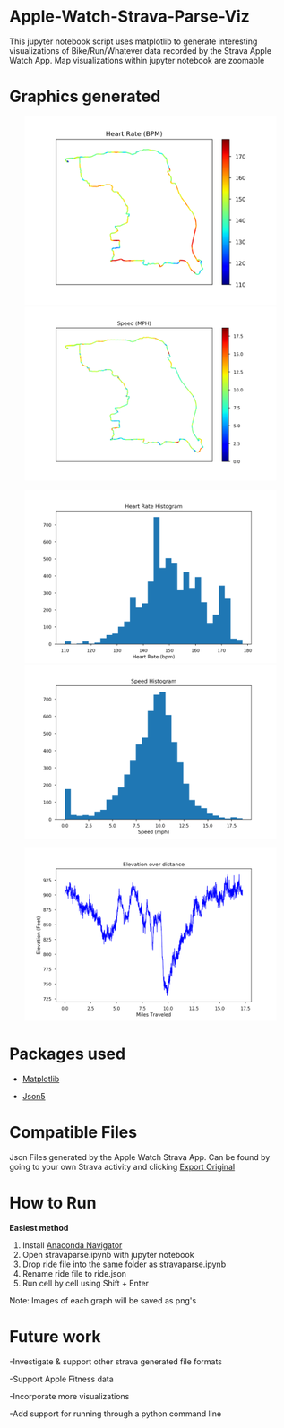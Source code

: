 # Apple-Watch-Strava-Parse-Viz
This jupyter notebook script uses matplotlib to generate interesting visualizations of Bike/Run/Whatever data recorded by the Strava Apple Watch App. Map visualizations within jupyter notebook are zoomable 

# Graphics generated
<p align="center">
  <img src="images/hr.png" width="450" title="Interactive Heart Rate Map">
  <img src="images/speed.png" width="450" title="Interactive Speed Map">
</p>
<p align="center">
  <img src="images/hrhist.png" width="450" title="Heart rate Histogram">
  <img src="images/speedhist.png" width="450" title="Speed Histogram">
</p>


<p align="center">
  <img src="images/ele.png" width="450" title="elevation change over distance">
</p>


# Packages used

- [Matplotlib](https://matplotlib.org/)

- [Json5](https://json5.org/)

# Compatible Files

Json Files generated by the Apple Watch Strava App. Can be found by going to your own Strava activity and clicking [Export Original](images/howto.PNG)

# How to Run

<b> Easiest method </b>

1. Install [Anaconda Navigator](https://docs.anaconda.com/anaconda/navigator/install/)
2. Open stravaparse.ipynb with jupyter notebook
3. Drop ride file into the same folder as stravaparse.ipynb
4. Rename ride file to ride.json
5. Run cell by cell using Shift + Enter

Note: Images of each graph will be saved as png's

# Future work

-Investigate & support other strava generated file formats 

-Support Apple Fitness data

-Incorporate more visualizations 

-Add support for running through a python command line
